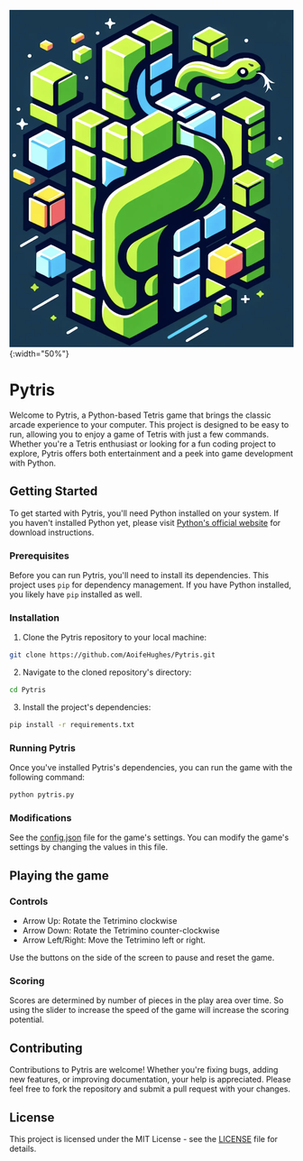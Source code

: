 ![Pytris Logo](./images/logo.png){:width="50%"}

# Pytris

Welcome to Pytris, a Python-based Tetris game that brings the classic arcade experience to your computer. This project is designed to be easy to run, allowing you to enjoy a game of Tetris with just a few commands. Whether you're a Tetris enthusiast or looking for a fun coding project to explore, Pytris offers both entertainment and a peek into game development with Python.

## Getting Started

To get started with Pytris, you'll need Python installed on your system. If you haven't installed Python yet, please visit [Python's official website](https://www.python.org/downloads/) for download instructions.

### Prerequisites

Before you can run Pytris, you'll need to install its dependencies. This project uses `pip` for dependency management. If you have Python installed, you likely have `pip` installed as well.

### Installation

1. Clone the Pytris repository to your local machine:

```bash
git clone https://github.com/AoifeHughes/Pytris.git
```

2. Navigate to the cloned repository's directory:

```bash
cd Pytris
```

3. Install the project's dependencies:

```bash
pip install -r requirements.txt
```

### Running Pytris

Once you've installed Pytris's dependencies, you can run the game with the following command:

```bash
python pytris.py
```

### Modifications

See the [config.json](config.json) file for the game's settings. You can modify the game's settings by changing the values in this file.

## Playing the game 

### Controls

- Arrow Up: Rotate the Tetrimino clockwise
- Arrow Down: Rotate the Tetrimino counter-clockwise
- Arrow Left/Right: Move the Tetrimino left or right.

Use the buttons on the side of the screen to pause and reset the game.

### Scoring

Scores are determined by number of pieces in the play area over time. So using
the slider to increase the speed of the game will increase the scoring
potential.

## Contributing
Contributions to Pytris are welcome! Whether you're fixing bugs, adding new features, or improving documentation, your help is appreciated. Please feel free to fork the repository and submit a pull request with your changes.

## License
This project is licensed under the MIT License - see the [LICENSE](LICENSE) file for details.

